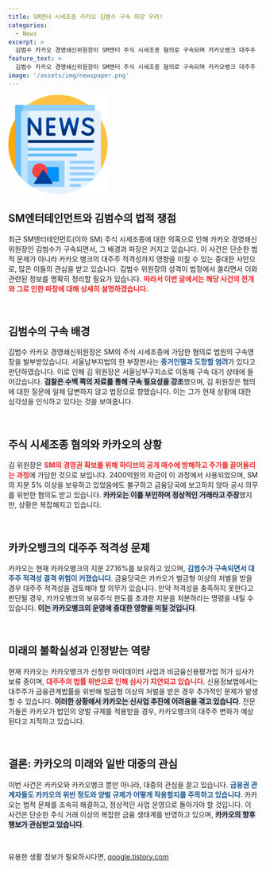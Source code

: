 ```yaml
---
title: SM엔터 시세조종 카카오 김범수 구속 파장 우려!
categories:
  - News
excerpt: >
  김범수 카카오 경영쇄신위원장이 SM엔터 주식 시세조종 혐의로 구속되며 카카오뱅크 대주주 적격성에 심각한 타격을 입혔다. 카카오의 사업 미래가 불투명해진 지금, 그 파장에 관심이 집중되고 있다!
feature_text: >
  김범수 카카오 경영쇄신위원장이 SM엔터 주식 시세조종 혐의로 구속되며 카카오뱅크 대주주 적격성에 심각한 타격을 입혔다. 카카오의 사업 미래가 불투명해진 지금, 그 파장에 관심이 집중되고 있다!
image: '/assets/img/newspaper.png'
---
```


<p><img src="/assets/img/newspaper.png" alt="kimp 속보" /></p>

<h2 data-ke-size="size26">SM엔터테인먼트와 김범수의 법적 쟁점</h2>

<p data-ke-size="size16">최근 SM엔터테인먼트(이하 SM) 주식 시세조종에 대한 의혹으로 인해 카카오 경영쇄신위원장인 김범수가 구속되면서, 그 배경과 파장은 커지고 있습니다. 이 사건은 단순한 법적 문제가 아니라 카카오 뱅크의 대주주 적격성까지 영향을 미칠 수 있는 중대한 사안으로, 많은 이들의 관심을 받고 있습니다. 김범수 위원장의 성격이 법정에서 쏠리면서 이와 관련된 정보를 명확히 정리할 필요가 있습니다. <b><span style="color: #ee2323;">따라서 이번 글에서는 해당 사건의 전개와 그로 인한 파장에 대해 상세히 설명하겠습니다.</span></b> </p>

<p data-ke-size="size16">&nbsp;</p>

<h2 data-ke-size="size26">김범수의 구속 배경</h2>

<p data-ke-size="size16">김범수 카카오 경영쇄신위원장은 SM의 주식 시세조종에 가담한 혐의로 법원의 구속영장을 발부받았습니다. 서울남부지법의 한 부장판사는 <b><span style="color: #1a5490;">증거인멸과 도망할 염려</span></b>가 있다고 판단하였습니다. 이로 인해 김 위원장은 서울남부구치소로 이동해 구속 대기 상태에 들어갔습니다. <b><span style="background-color: #21538527;">검찰은 수백 쪽의 자료를 통해 구속 필요성을 강조</span></b>했으며, 김 위원장은 혐의에 대한 질문에 일체 답변하지 않고 법정으로 향했습니다. 이는 그가 현재 상황에 대한 심각성을 인식하고 있다는 것을 보여줍니다.</p>

<p data-ke-size="size16">&nbsp;</p>

<h2 data-ke-size="size26">주식 시세조종 혐의와 카카오의 상황</h2>

<p data-ke-size="size16">김 위원장은 <b><span style="color: #ee2323;">SM의 경영권 확보를 위해 하이브의 공개 매수에 방해하고 주가를 끌어올리는 과정</span></b>에 가담한 것으로 보입니다. 2400억원의 자금이 이 과정에서 사용되었으며, SM의 지분 5% 이상을 보유하고 있었음에도 불구하고 금융당국에 보고하지 않아 공시 의무를 위반한 혐의도 받고 있습니다. <b><span style="background-color: #21538527;">카카오는 이를 부인하며 정상적인 거래라고 주장</span></b>했지만, 상황은 복잡해지고 있습니다.</p>

<p data-ke-size="size16">&nbsp;</p>

<h2 data-ke-size="size26">카카오뱅크의 대주주 적격성 문제</h2>

<p data-ke-size="size16">카카오는 현재 카카오뱅크의 지분 27.16%를 보유하고 있으며, <b><span style="color: #1a5490;">김범수가 구속되면서 대주주 적격성 결격 위험이 커졌습니다</span></b>. 금융당국은 카카오가 벌금형 이상의 처벌을 받을 경우 대주주 적격성을 검토해야 할 의무가 있습니다. 만약 적격성을 충족하지 못한다고 판단될 경우, 카카오뱅크의 보유주식 한도를 초과한 지분을 처분하라는 명령을 내릴 수 있습니다. <b><span style="background-color: #21538527;">이는 카카오뱅크의 운영에 중대한 영향을 미칠 것입니다</span></b>.</p>

<p data-ke-size="size16">&nbsp;</p>

<h2 data-ke-size="size26">미래의 불확실성과 인정받는 역량</h2>

<p data-ke-size="size16">현재 카카오는 카카오뱅크가 신청한 마이데이터 사업과 비금융신용평가업 허가 심사가 보류 중이며, <b><span style="color: #ee2323;">대주주의 법률 위반으로 인해 심사가 지연되고 있습니다</span></b>. 신용정보법에서는 대주주가 금융관계법률을 위반해 벌금형 이상의 처벌을 받은 경우 추가적인 문제가 발생할 수 있습니다. <b><span style="background-color: #21538527;">이러한 상황에서 카카오는 신사업 추진에 어려움을 겪고 있습니다</span></b>. 전문가들은 카카오가 법인의 양벌 규제를 적용받을 경우, 카카오뱅크의 대주주 변화가 예상된다고 지적하고 있습니다.</p>

<p data-ke-size="size16">&nbsp;</p>

<h2 data-ke-size="size26">결론: 카카오의 미래와 일반 대중의 관심</h2>

<p data-ke-size="size16">이번 사건은 카카오와 카카오뱅크 뿐만 아니라, 대중의 관심을 끌고 있습니다. <b><span style="color: #1a5490;">금융권 관계자들도 카카오의 위반 정도와 양벌 규제가 어떻게 작용할지를 주목하고 있습니다</span></b>. 카카오는 법적 문제를 조속히 해결하고, 정상적인 사업 운영으로 돌아가야 할 것입니다. 이 사건은 단순한 주식 거래 이상의 복잡한 금융 생태계를 반영하고 있으며, <b><span style="background-color: #21538527;">카카오의 향후 행보가 관심받고 있습니다</span></b>.</p>

<p data-ke-size="size16">&nbsp;</p>
유용한 생활 정보가 필요하시다면, <a href="https://qoogle.tistory.com" rel="dofollow">qoogle.tistory.com</a>


